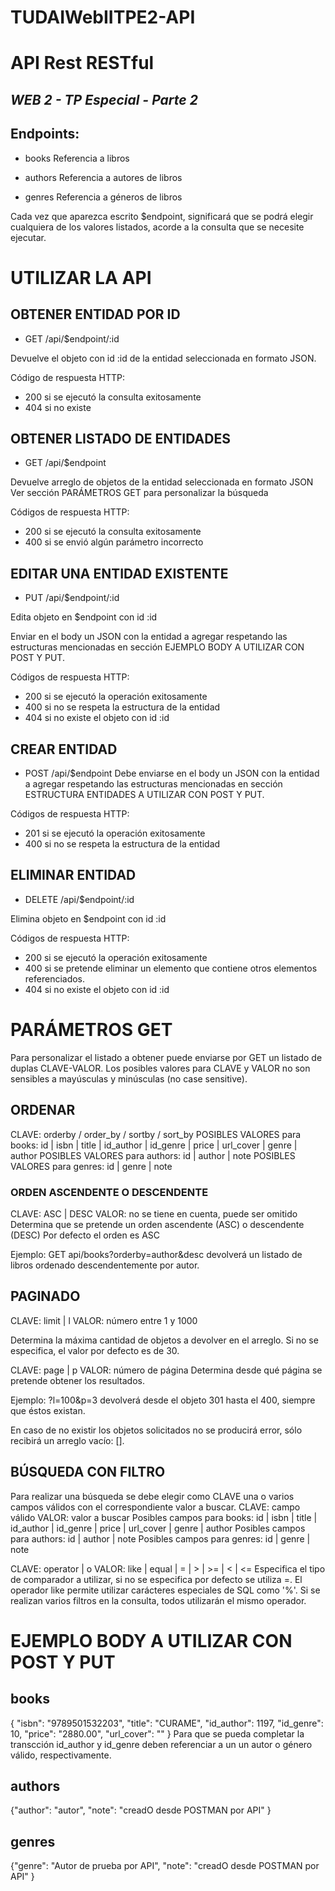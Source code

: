 # TUDAIWebIITPE2-API
# API Rest RESTful
## _WEB 2 - TP Especial - Parte 2_

## Endpoints:
- books
Referencia a libros

- authors
Referencia a autores de libros

- genres
Referencia a géneros de libros

Cada vez que aparezca escrito $endpoint, significará que se podrá elegir cualquiera de los valores listados, acorde a la consulta que se necesite ejecutar.

# UTILIZAR LA API
## OBTENER ENTIDAD POR ID
- GET /api/$endpoint/:id

Devuelve el objeto con id :id de la entidad seleccionada en formato JSON.

Código de respuesta HTTP:
- 200 si se ejecutó la consulta exitosamente
- 404 si no existe

## OBTENER LISTADO DE ENTIDADES
- GET /api/$endpoint

Devuelve arreglo de objetos de la entidad seleccionada en formato JSON
Ver sección PARÁMETROS GET para personalizar la búsqueda

Códigos de respuesta HTTP:
- 200 si se ejecutó la consulta exitosamente
- 400 si se envió algún parámetro incorrecto

## EDITAR UNA ENTIDAD EXISTENTE
- PUT /api/$endpoint/:id

Edita objeto en $endpoint con id :id

Enviar en el body un JSON con la entidad a agregar respetando las estructuras mencionadas en sección EJEMPLO BODY A UTILIZAR CON POST Y PUT.

Códigos de respuesta HTTP:
- 200 si se ejecutó la operación exitosamente
- 400 si no se respeta la estructura de la entidad
- 404 si no existe el objeto con id :id

## CREAR ENTIDAD
- POST /api/$endpoint
Debe enviarse en el body un JSON con la entidad a agregar respetando las estructuras mencionadas en sección ESTRUCTURA ENTIDADES A UTILIZAR CON POST Y PUT.

Códigos de respuesta HTTP:
- 201 si se ejecutó la operación exitosamente
- 400 si no se respeta la estructura de la entidad

## ELIMINAR ENTIDAD
- DELETE /api/$endpoint/:id

Elimina objeto en $endpoint con id :id

Códigos de respuesta HTTP:
- 200 si se ejecutó la operación exitosamente
- 400 si se pretende eliminar un elemento que contiene otros elementos referenciados.
- 404 si no existe el objeto con id :id

# PARÁMETROS GET
Para personalizar el listado a obtener puede enviarse por GET un listado de duplas CLAVE-VALOR.
Los posibles valores para CLAVE y VALOR no son sensibles a mayúsculas y minúsculas (no case sensitive).

## ORDENAR
CLAVE: orderby / order_by / sortby / sort_by
POSIBLES VALORES para books:
id | isbn | title | id_author | id_genre | price | url_cover | genre | author 
POSIBLES VALORES para authors:
id | author | note
POSIBLES VALORES para genres:
id | genre | note

### ORDEN ASCENDENTE O DESCENDENTE
CLAVE: ASC | DESC
VALOR: no se tiene en cuenta, puede ser omitido
Determina que se pretende un orden ascendente (ASC) o descendente (DESC)
Por defecto el orden es ASC

Ejemplo: 
GET api/books?orderby=author&desc
devolverá un listado de libros ordenado descendentemente por autor.

## PAGINADO
CLAVE: limit | l
VALOR: número entre 1 y 1000

Determina la máxima cantidad de objetos a devolver en el arreglo.
Si no se especifica, el valor por defecto es de 30.

CLAVE: page | p
VALOR: número de página
Determina desde qué página se pretende obtener los resultados.

Ejemplo: ?l=100&p=3 devolverá desde el objeto 301 hasta el 400, siempre que éstos existan.

En caso de no existir los objetos solicitados no se producirá error, sólo recibirá un arreglo vacío: [].

## BÚSQUEDA CON FILTRO
Para realizar una búsqueda se debe elegir como CLAVE una o varios campos válidos con el correspondiente valor a buscar.
CLAVE: campo válido
VALOR: valor a buscar
Posibles campos para books:
id | isbn | title | id_author | id_genre | price | url_cover | genre | author 
Posibles campos para authors:
id | author | note
Posibles campos para genres:
id | genre | note

CLAVE: operator | o
VALOR: like | equal | = | > | >= | < | <=
Especifica el tipo de comparador a utilizar, si no se especifica por defecto se utiliza =.
El operador like permite utilizar carácteres especiales de SQL como '%'.
Si se realizan varios filtros en la consulta, todos utilizarán el mismo operador.

# EJEMPLO BODY A UTILIZAR CON POST Y PUT
## books
{
    "isbn": "9789501532203",
    "title": "CURAME",
    "id_author": 1197,
    "id_genre": 10,
    "price": "2880.00",
    "url_cover": ""
}
Para que se pueda completar la transcción id_author y id_genre deben referenciar a un un autor o género válido, respectivamente.
## authors
{"author": "autor",
"note": "creadO desde POSTMAN por API"
 }
## genres
{"genre": "Autor de prueba por API",
"note": "creadO desde POSTMAN por API"
 }
